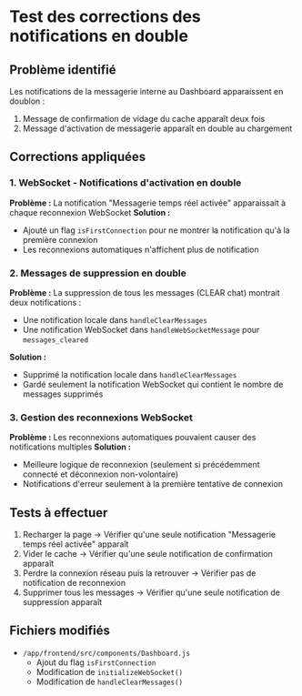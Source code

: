 # Test des corrections des notifications en double

## Problème identifié
Les notifications de la messagerie interne au Dashboard apparaissent en doublon :
1. Message de confirmation de vidage du cache apparaît deux fois
2. Message d'activation de messagerie apparaît en double au chargement

## Corrections appliquées

### 1. WebSocket - Notifications d'activation en double
**Problème :** La notification "Messagerie temps réel activée" apparaissait à chaque reconnexion WebSocket
**Solution :** 
- Ajouté un flag `isFirstConnection` pour ne montrer la notification qu'à la première connexion
- Les reconnexions automatiques n'affichent plus de notification

### 2. Messages de suppression en double
**Problème :** La suppression de tous les messages (CLEAR chat) montrait deux notifications :
- Une notification locale dans `handleClearMessages`
- Une notification WebSocket dans `handleWebSocketMessage` pour `messages_cleared`

**Solution :** 
- Supprimé la notification locale dans `handleClearMessages`
- Gardé seulement la notification WebSocket qui contient le nombre de messages supprimés

### 3. Gestion des reconnexions WebSocket
**Problème :** Les reconnexions automatiques pouvaient causer des notifications multiples
**Solution :**
- Meilleure logique de reconnexion (seulement si précédemment connecté et déconnexion non-volontaire)
- Notifications d'erreur seulement à la première tentative de connexion

## Tests à effectuer
1. Recharger la page → Vérifier qu'une seule notification "Messagerie temps réel activée" apparaît
2. Vider le cache → Vérifier qu'une seule notification de confirmation apparaît
3. Perdre la connexion réseau puis la retrouver → Vérifier pas de notification de reconnexion
4. Supprimer tous les messages → Vérifier qu'une seule notification de suppression apparaît

## Fichiers modifiés
- `/app/frontend/src/components/Dashboard.js`
  - Ajout du flag `isFirstConnection`
  - Modification de `initializeWebSocket()`
  - Modification de `handleClearMessages()`